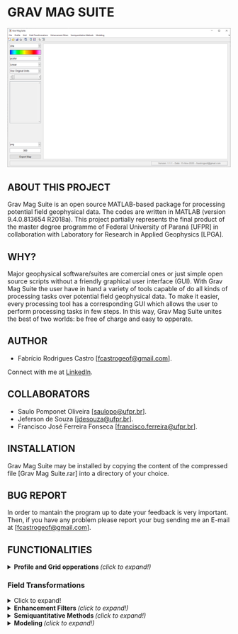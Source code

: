 # GRAV MAG SUITE

![Grav Mag Suite main GUI](https://github.com/fcastro25/GravMagSuite/blob/master/home.png)

## ABOUT THIS PROJECT

Grav Mag Suite is an open source MATLAB-based package for processing potential field geophysical data. The codes are written in MATLAB (version 9.4.0.813654 R2018a). This project partially represents the final product of the master degree programme of Federal University of Paraná [UFPR] in collaboration with Laboratory for Research in Applied Geophysics [LPGA]. 

## WHY?

Major geophysical software/suites are comercial ones or just simple open source scripts without a friendly graphical user interface (GUI). With Grav Mag Suite the user have in hand a variety of tools capable of do all kinds of processing tasks over potential field geophysical data. To make it easier, every processing tool has a corresponding GUI which allows the user to perform processing tasks in few steps. In this way, Grav Mag Suite unites the best of two worlds: be free of charge and easy to opperate.

## AUTHOR

* Fabrício Rodrigues Castro [fcastrogeof@gmail.com].

Connect with me at [LinkedIn](https://www.linkedin.com/in/fabricio-castro-9a289792/).

## COLLABORATORS

* Saulo Pomponet Oliveira [saulopo@ufpr.br].
* Jeferson de Souza [jdesouza@ufpr.br].
* Francisco José Ferreira Fonseca [francisco.ferreira@ufpr.br].

## INSTALLATION

Grav Mag Suite may be installed by copying the content of the compressed file [Grav Mag Suite.rar] into a directory of your choice.

## BUG REPORT

In order to mantain the program up to date your feedback is very important. Then, if you have any problem please report your bug sending me an E-mail at [fcastrogeof@gmail.com].

## FUNCTIONALITIES

<details>
  <summary> <b> Profile and Grid opperations </b> <i>(click to expand!)</i> </summary>
  <br>
  - Profile Analysis:
	
  ![Profile Analysis](https://github.com/fcastro25/GravMagSuite/blob/master/Profile%20Analysis.png)
  This tool allows to load a profile [2 columns ASCII file] and apply some enhacement filters (ASA, THDR, TDX, TDR, among other) as well as derivative filters (both vertical and same profile direction).
  
  ---
  
  - Extract Profile From a Grid:
  
  ![Extract Profile From a Grid](https://github.com/fcastro25/GravMagSuite/blob/master/Extract%20profile%20from%20a%20grid.png)
  ![Extracted Profile](https://github.com/fcastro25/GravMagSuite/blob/master/extracted%20profile.png)
  In this tool a regularly spaced xyz file (scattered data may not work) can be loaded and a 2D profile can be extracted.
  
  ---
  
</details>

### Field Transformations
<details>
  <summary>Click to expand!</summary>
  
  1. Derivative Filters
  <details>
  <summary>Click to expand!</summary>
  
  ![Derivative Filter GUI](https://github.com/fcastro25/GravMagSuite/blob/master/Derivative%20filter%20GUI.png)
  ![Derivative Filter Products](https://github.com/fcastro25/GravMagSuite/blob/master/Derivative%20filter%20products.png)
  
  ---
  </details>
  
  <details>
  <summary> <b> Directional Derivative Filter </b> <i>(click to expand!)</i> </summary>
  <br>
  
  ![Directional Derivative Filter GUI](https://github.com/fcastro25/GravMagSuite/blob/master/Directional%20Derivative%20filter%20GUI.png)
  ![Directional Derivative Filter Products](https://github.com/fcastro25/GravMagSuite/blob/master/Directional%20Derivative%20filter%20products.png)
  
  ---
  </details>
  
  <details>
  <summary> <b> Generalized Derivative Operator </b> <i>(click to expand!)</i> </summary>
  <br>
  
  ![Generalized Derivative Operator GUI](https://github.com/fcastro25/GravMagSuite/blob/master/Generalized%20Derivative%20Operator%20GUI.png)
  ![Generalized Derivative Operator Products](https://github.com/fcastro25/GravMagSuite/blob/master/Generalized%20Derivative%20Operator%20products.png)
  
  ---
  </details>
  
  <details>
  <summary> <b> Vertical Derivative using Upward Continuation </b> <i>(click to expand!)</i> </summary>
  <br>
  
  ![Vertical Derivative using Upward Continuation GUI](https://github.com/fcastro25/GravMagSuite/blob/master/Vertical%20Derivative%20using%20Upward%20Continuation%20GUI.png)
  ![Vertical Derivative using Upward Continuation Products](https://github.com/fcastro25/GravMagSuite/blob/master/Vertical%20Derivative%20using%20Upward%20Continuation%20Products.png)
  
  ---
  </details>
  
  <details>
  <summary> <b> Field Continuation </b> <i>(click to expand!)</i> </summary>
  <br>
  
  ![Field Continuation GUI](https://github.com/fcastro25/GravMagSuite/blob/master/Field%20Continuation%20GUI.png)
  ![Field Continuation Products](https://github.com/fcastro25/GravMagSuite/blob/master/Field%20Continuation%20Products.png)
  
  ---
  </details>
  
  <details>
  <summary> <b> Directional Cosine </b> <i>(click to expand!)</i> </summary>
  <br>
  
  
  
  ---
  </details>
  
  <details>
  <summary> <b> Change Direction of Measurement </b> <i>(click to expand!)</i> </summary>
  <br>
  
  
  
  ---
  </details>
  
  <details>
  <summary> <b> Reduction to the Pole </b> <i>(click to expand!)</i> </summary>
  <br>
  
  - Classical Equation.
  
  ---
  
  - Pseudo Inclination Method.
  
  ---
  </details>
  
  <details>
  <summary> <b> Reduction to the Equator </b> <i>(click to expand!)</i> </summary>
  <br>
  
  
  
  ---
  </details>
  
  <details>
  <summary> <b> Vertical Integration </b> <i>(click to expand!)</i> </summary>
  <br>
  
  
  
  ---
  </details>
  
  <details>
  <summary> <b> Hilbert Transform </b> <i>(click to expand!)</i> </summary>
  <br>
  
  
  
  ---
  </details>
  
  <details>
  <summary> <b> Anisotropic Diffusion Filter </b> <i>(click to expand!)</i> </summary>
  <br>
  
  
  
  ---
  </details>
  
  <details>
  <summary> <b> Other Filters </b> <i>(click to expand!)</i> </summary>
  <br>
  
  - Convolutional Filters:
    
  ![Convolutional Filter GUI](https://github.com/fcastro25/GravMagSuite/blob/master/Convolutional%20Filters.png)
  ![Convolutional Products](https://github.com/fcastro25/GravMagSuite/blob/master/Convolutional%20Products.png)
  
  ---
  
  - Fourier Domain Filters:
    
  ![Butterworth Filter GUI](https://github.com/fcastro25/GravMagSuite/blob/master/Butterworth%20Filter%20GUI.png)
  ![Butterworth Products - BandPass](https://github.com/fcastro25/GravMagSuite/blob/master/Butterworth%20Filter%20product%20-%20band%20pass.png)
  
  ---
  </details>
  
</details>

<details>
  <summary> <b> Enhancement Filters </b> <i>(click to expand!)</i> </summary>
  <br>

  <details>
  <summary> <b> Classical Enhancement Filters </b> <i>(click to expand!)</i> </summary>
  <br>
	
  ![Classical Enhancement Filters GUI](https://github.com/fcastro25/GravMagSuite/blob/master/Classical%20Enhancement%20Filters%20GUI.png)
  ![Classical Enhancement Filter Products](https://github.com/fcastro25/GravMagSuite/blob/master/Classical%20Enhancement%20Filter%20Products.png)
  
  ---
  </details>
  
  <details>
  <summary> <b> TDR+-TDX </b> <i>(click to expand!)</i> </summary>
  <br>
  
  ---
  </details>
  
</details>

<details>
  <summary> <b> Semiquantitative Methods </b> <i>(click to expand!)</i> </summary>
  <br>
  
  - Source Distance:
  - Tilt Depth:
  - Signum Transform:
  - Euler Deconvolution:
  
  ---
  
</details>

<details>
  <summary> <b> Modeling </b> <i>(click to expand!)</i> </summary>
  <br>
  
  - 2D Modeling:
  - 3D Modeling:
  
  ---
  
</details>
